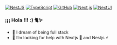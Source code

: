 [![NestJS](https://img.shields.io/badge/NestJS-E0234E?style=flat&logo=nestjs&logoColor=white)](https://nestjs.com/)
[![TypeScript](https://img.shields.io/badge/TypeScript-007ACC?style=flat&logo=typescript&logoColor=white)](https://www.typescriptlang.org/)
[![GitHub](https://img.shields.io/badge/GitHub-181717?style=flat&logo=github&logoColor=white)](https://github.com/yourusername/yourrepository)
[![Next.js](https://img.shields.io/badge/Next.js-000000?style=flat&logo=next.js&logoColor=white)](https://nextjs.org/)
[![NextUI](https://img.shields.io/badge/NextUI-000000?style=flat&logo=next.js&logoColor=white&labelColor=red&color=orange&labelColor=yellow&color=green&labelColor=blue&color=purple)](https://nextui.org/)





### ¡¡¡ Hola !!! :) 🐈✨
- 🌱 I dream of being full stack
- 🌿 I’m looking for help with Nextjs 🌈 and Nestjs ⚡

<!--
**PaolaApaza158/PaolaApaza158** is a ✨ _special_ ✨ repository because its `README.md` (this file) appears on your GitHub profile.

Here are some ideas to get you started:

- 🔭 I’m currently working on ...
- 🌱 I’m currently learning ...
- 👯 I’m looking to collaborate on ...
- 🤔 I’m looking for help with ...
- 💬 Ask me about ...
- 📫 How to reach me: ...
- 😄 Pronouns: ...
- ⚡ Fun fact: ...
-->
